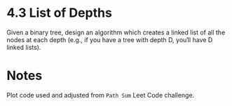 # 4.3 List of Depths

Given a binary tree, design an algorithm which creates a linked list of all the nodes at each depth (e.g., if you have a
tree with depth D, you1I have D linked lists).

# Notes
Plot code used and adjusted from `Path Sum` Leet Code challenge.
